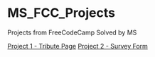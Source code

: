 # MS_FCC_Projects
Projects from FreeCodeCamp Solved by MS

[Project 1 - Tribute Page](https://github.com/MayureshShilotri/MS_FCC_Projects/tree/master/Project%201)
[Project 2 - Survey Form](https://github.com/MayureshShilotri/MS_FCC_Projects/tree/master/Project%202)

